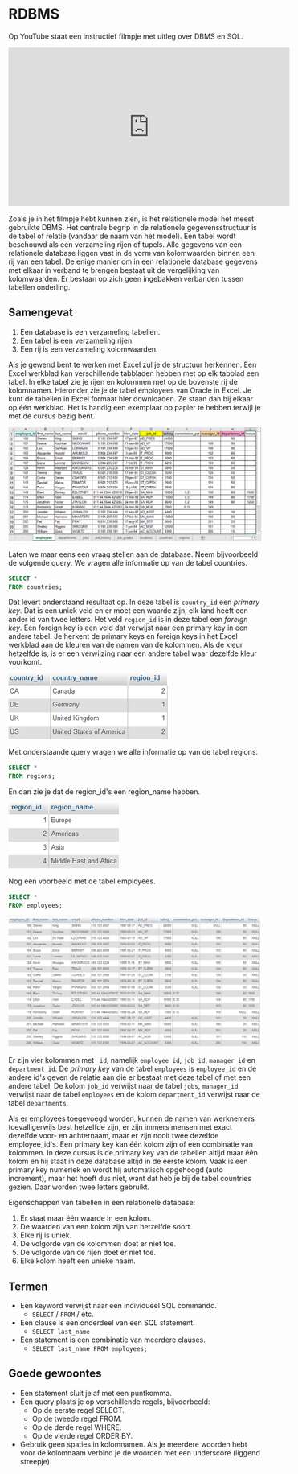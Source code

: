 # RDBMS

Op YouTube staat een instructief filmpje met uitleg over DBMS en SQL.

<iframe width="560" height="315" src="https://www.youtube.com/embed/FR4QIeZaPeM" title="YouTube video player" frameborder="0" allow="accelerometer; autoplay; clipboard-write; encrypted-media; gyroscope; picture-in-picture; web-share" allowfullscreen></iframe>
 

Zoals je in het filmpje hebt kunnen zien, is het relationele model het meest gebruikte DBMS. Het centrale begrip in de relationele gegevensstructuur is de tabel of relatie (vandaar de naam van het model). Een tabel wordt beschouwd als een verzameling rijen of tupels. Alle gegevens van een relationele database liggen vast in de vorm van kolomwaarden binnen een rij van een tabel. De enige manier om in een relationele database gegevens met elkaar in verband te brengen bestaat uit de vergelijking van kolomwaarden. Er bestaan op zich geen ingebakken verbanden tussen tabellen onderling.

## Samengevat

1. Een database is een verzameling tabellen.
2. Een tabel is een verzameling rijen.
3. Een rij is een verzameling kolomwaarden.


Als je gewend bent te werken met Excel zul je de structuur herkennen. Een Excel werkblad kan verschillende tabbladen hebben met op elk tabblad een tabel. In elke tabel zie je rijen en kolommen met op de bovenste rij de kolomnamen. Hieronder zie je de tabel employees van Oracle in Excel. Je kunt de tabellen in Excel formaat hier downloaden. Ze staan dan bij elkaar op één werkblad. Het is handig een exemplaar op papier te hebben terwijl je met de cursus bezig bent.
 
![](figs/clip0279.png)

Laten we maar eens een vraag stellen aan de database. Neem bijvoorbeeld de volgende query. We vragen alle informatie op van de tabel countries.

 
```SQL
SELECT *
FROM countries;
```

Dat levert onderstaand resultaat op. In deze tabel is `country_id` een *primary key*. Dat is een uniek veld en er moet een waarde zijn, elk land heeft een ander id van twee letters. Het veld `region_id` is in deze tabel een *foreign key*. Een foreign key is een veld dat verwijst naar een primary key in een andere tabel. Je herkent de primary keys en foreign keys in het Excel werkblad aan de kleuren van de namen van de kolommen. Als de kleur hetzelfde is, is er een verwijzing naar een andere tabel waar dezelfde kleur voorkomt.

![](figs/clip0003.png)

Met onderstaande query vragen we alle informatie op van de tabel regions.

```SQL
SELECT *
FROM regions;
```
 

En dan zie je dat de region_id's een region_name hebben.


![](figs/clip0004.png) 

Nog een voorbeeld met de tabel employees.

 
```SQL
SELECT *
FROM employees;
```
 

![](figs/clip0018.png)

 

Er zijn vier kolommen met `_id`, namelijk `employee_id`, `job_id`, `manager_id` en `department_id`. De *primary key* van de tabel `employees` is `employee_id` en de andere id's geven de relatie aan die er bestaat met deze tabel of met een andere tabel. De kolom `job_id` verwijst naar de tabel `jobs`, `manager_id` verwijst naar de tabel `employees` en de kolom `department_id` verwijst naar de tabel `departments`.

 

Als er employees toegevoegd worden, kunnen de namen van werknemers toevalligerwijs best hetzelfde zijn, er zijn immers mensen met exact dezelfde voor- en achternaam, maar er zijn nooit twee dezelfde employee_id's. Een primary key kan één kolom zijn of een combinatie van kolommen. In deze cursus is de primary key van de tabellen altijd maar één kolom en hij staat in deze database altijd in de eerste kolom. Vaak is een primary key numeriek en wordt hij automatisch opgehoogd (auto increment), maar het hoeft dus niet, want dat heb je bij de tabel countries gezien. Daar worden twee letters gebruikt.

 

Eigenschappen van tabellen in een relationele database:

1. Er staat maar één waarde in een kolom.
2. De waarden van een kolom zijn van hetzelfde soort.
3. Elke rij is uniek.
4. De volgorde van de kolommen doet er niet toe.
5. De volgorde van de rijen doet er niet toe.
6. Elke kolom heeft een unieke naam.


## Termen

* Een keyword verwijst naar een individueel SQL commando.
    * `SELECT` / `FROM` / etc.
* Een clause is een onderdeel van een SQL statement.
    * `SELECT last_name`
* Een statement is een combinatie van meerdere clauses.
    * `SELECT last_name FROM employees;`

## Goede gewoontes

* Een statement sluit je af met een puntkomma.
* Een query plaats je op verschillende regels, bijvoorbeeld:
    * Op de eerste regel SELECT.
    * Op de tweede regel FROM.
    * Op de derde regel WHERE.
    * Op de vierde regel ORDER BY.
* Gebruik geen spaties in kolomnamen. Als je meerdere woorden hebt voor de kolomnaam verbind je de woorden met een underscore (liggend streepje).

 